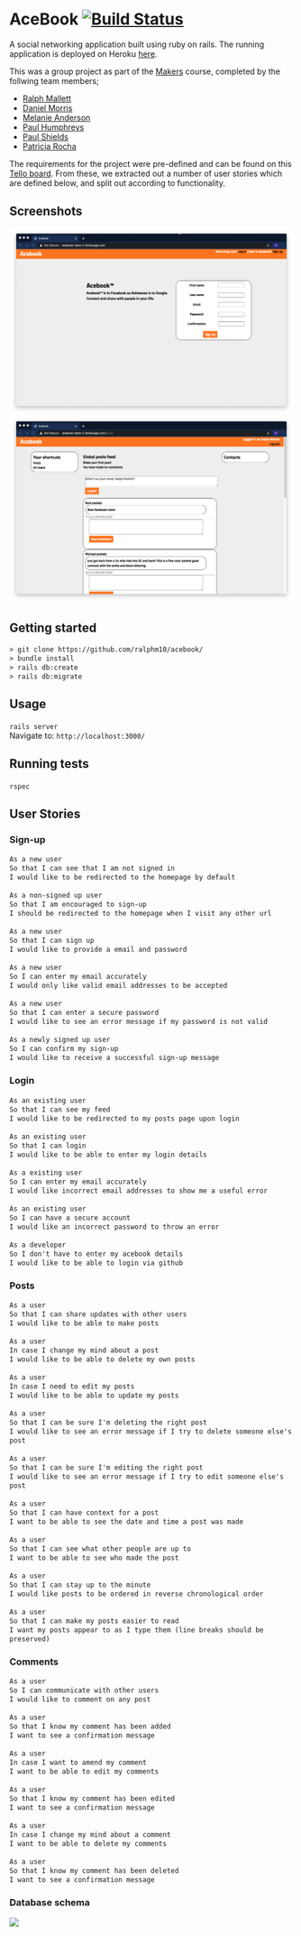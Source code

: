 # AceBook [![Build Status](https://travis-ci.com/ralphm10/acebook.svg?branch=master)](https://travis-ci.com/ralphm10/acebook)

A social networking application built using ruby on rails. The running application is deployed on Heroku [here](http://acebook-team-2.herokuapp.com/).

This was a group project as part of the [Makers](https://makers.tech/) course, completed by the follwing team members;

* [Ralph Mallett](https://github.com/ralphm10/)
* [Daniel Morris](https://github.com/dwram/)
* [Melanie Anderson](https://github.com/melanieanderson1995/)
* [Paul Humphreys](https://github.com/phump81/)
* [Paul Shields](https://github.com/02ship/)
* [Patricia Rocha](https://github.com/ROCHAAL/)

The requirements for the project were pre-defined and can be found on this [Tello board](https://trello.com/b/HVRrhmGs/acebook-project-team-2). From these, we extracted out a number of user stories which are defined below, and split out according to functionality.  

## Screenshots

<img src="acebook_1.png" />
<img src="acebook_2.png" />

## Getting started
```
> git clone https://github.com/ralphm10/acebook/
> bundle install
> rails db:create
> rails db:migrate 
```
## Usage

`rails server`<br/>
Navigate to: `http://localhost:3000/`

## Running tests

`rspec`

## User Stories

### Sign-up

```
As a new user
So that I can see that I am not signed in
I would like to be redirected to the homepage by default

As a non-signed up user
So that I am encouraged to sign-up
I should be redirected to the homepage when I visit any other url

As a new user
So that I can sign up
I would like to provide a email and password 

As a new user
So I can enter my email accurately
I would only like valid email addresses to be accepted

As a new user
So that I can enter a secure password
I would like to see an error message if my password is not valid

As a newly signed up user
So I can confirm my sign-up
I would like to receive a successful sign-up message
```

### Login

```
As an existing user
So that I can see my feed
I would like to be redirected to my posts page upon login

As an existing user
So that I can login
I would like to be able to enter my login details

As a existing user
So I can enter my email accurately
I would like incorrect email addresses to show me a useful error

As an existing user
So I can have a secure account
I would like an incorrect password to throw an error

As a developer
So I don't have to enter my acebook details
I would like to be able to login via github
```

### Posts

```
As a user
So that I can share updates with other users
I would like to be able to make posts

As a user
In case I change my mind about a post
I would like to be able to delete my own posts

As a user
In case I need to edit my posts
I would like to be able to update my posts

As a user
So that I can be sure I'm deleting the right post
I would like to see an error message if I try to delete someone else's post

As a user
So that I can be sure I'm editing the right post
I would like to see an error message if I try to edit someone else's post

As a user
So that I can have context for a post
I want to be able to see the date and time a post was made

As a user
So that I can see what other people are up to
I want to be able to see who made the post

As a user
So that I can stay up to the minute
I would like posts to be ordered in reverse chronological order

As a user
So that I can make my posts easier to read
I want my posts appear to as I type them (line breaks should be preserved)
```

### Comments

```
As a user
So I can communicate with other users
I would like to comment on any post

As a user
So that I know my comment has been added
I want to see a confirmation message

As a user
In case I want to amend my comment
I want to be able to edit my comments

As a user
So that I know my comment has been edited
I want to see a confirmation message

As a user
In case I change my mind about a comment
I want to be able to delete my comments

As a user
So that I know my comment has been deleted
I want to see a confirmation message
```
### Database schema

<img src="db_schema.png" />
